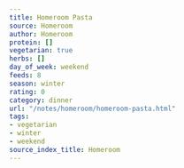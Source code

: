 ```yaml
---
title: Homeroom Pasta
source: Homeroom
author: Homeroom
protein: []
vegetarian: true
herbs: []
day_of_week: weekend
feeds: 8
season: winter
rating: 0
category: dinner
url: "/notes/homeroom/homeroom-pasta.html"
tags:
- vegetarian
- winter
- weekend
source_index_title: Homeroom
---
```



